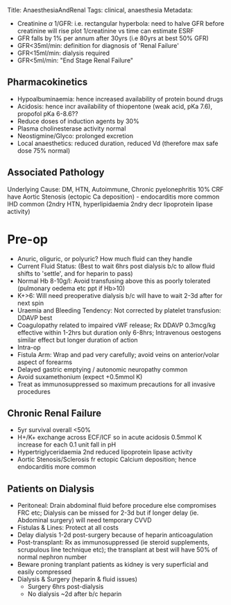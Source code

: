 Title: AnaesthesiaAndRenal 
Tags: clinical, anaesthesia
Metadata: 

- Creatinine $\alpha$ 1/GFR: i.e. rectangular hyperbola: need to halve GFR before creatinine will rise plot 1/creatinine vs time can estimate ESRF
- GFR falls by 1% per annum after 30yrs (i.e 80yrs at best 50% GFR)
- GFR<35ml/min: definition for diagnosis of 'Renal Failure'
- GFR<15ml/min: dialysis required
- GFR<5ml/min: "End Stage Renal Failure"

## Pharmacokinetics
- Hypoalbuminaemia: hence increased availability of protein bound drugs
- Acidosis: hence incr availability of thiopentone (weak acid, pKa 7.6), propofol pKa 6-8.6??
- Reduce doses of induction agents by 30%
- Plasma cholinesterase activity normal
- Neostigmine/Glyco: prolonged excretion
- Local anaesthetics: reduced duration, reduced Vd (therefore max safe dose 75% normal)

## Associated Pathology
Underlying Cause: DM, HTN, Autoimmune, Chronic pyelonephritis
10% CRF have Aortic Stenosis (ectopic Ca deposition) - endocarditis more common
IHD common (2ndry HTN, hyperlipidaemia 2ndry decr lipoprotein lipase activity)

# Pre-op
- Anuric, oliguric, or polyuric? How much fluid can they handle
- Current Fluid Status: (Best to wait 6hrs post dialysis b/c to allow fluid shifts to 'settle', and for heparin to pass)
- Normal Hb 8-10g/l: Avoid transfusing above this as poorly tolerated (pulmonary oedema etc ppt if Hb>10)
- K+>6: Will need preoperative dialysis b/c will have to wait 2-3d after for next spin
- Uraemia and Bleeding Tendency: Not corrected by platelet transfusion: DDAVP best 
- Coagulopathy related to impaired vWF release; Rx DDAVP 0.3mcg/kg effective within 1-2hrs but duration  only 6-8hrs; Intravenous oestogens similar effect but longer duration of action
- Intra-op
- Fistula Arm: Wrap and pad very carefully; avoid veins on anterior/volar aspect of forearms
- Delayed gastric emptying / autonomic neuropathy common
- Avoid suxamethonium (expect +0.5mmol K)
- Treat as immunosuppressed so maximum precautions for all invasive procedures

## Chronic Renal Failure
- 5yr survival overall <50%
- H+/K+ exchange across ECF/ICF so in acute acidosis 0.5mmol K increase for each 0.1 unit fall in pH
- Hypertriglyceridaemia 2nd reduced lipoprotein lipase activity
- Aortic Stenosis/Sclerosis fr ectopic Calcium deposition; hence endocarditis more common

## Patients on Dialysis

- Peritoneal: Drain abdominal fluid before procedure else compromises FRC etc; Dialysis can be missed for 2-3d but if longer delay (ie. Abdominal surgery) will need temporary CVVD
- Fistulas & Lines: Protect at all costs
- Delay dialysis 1-2d post-surgery because of heparin anticoagulation
- Post-transplant: Rx as immunosuppressed (ie steroid supplements, scrupulous line technique etc); the transplant at best will have 50% of normal nephron number
- Beware proning tranplant patients as kidney is very superficial and easily compressed
- Dialysis & Surgery (heparin & fluid issues)
	- Surgery 6hrs post-dialysis
	- No dialysis ~2d after b/c heparin


